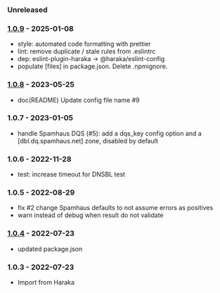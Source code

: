 ### Unreleased

### [1.0.9] - 2025-01-08

- style: automated code formatting with prettier
- lint: remove duplicate / stale rules from .eslintrc
- dep: eslint-plugin-haraka -> @haraka/eslint-config
- populate [files] in package.json. Delete .npmignore.

### [1.0.8] - 2023-05-25

- doc(README) Update config file name #9

### 1.0.7 - 2023-01-05

- handle Spamhaus DQS (#5): add a dqs_key config option and a [dbl.dq.spamhaus.net] zone, disabled by default

### 1.0.6 - 2022-11-28

- test: increase timeout for DNSBL test

### 1.0.5 - 2022-08-29

- fix #2 change Spamhaus defaults to not assume errors as positives
- warn instead of debug when result do not validate

### [1.0.4] - 2022-07-23

- updated package.json

### 1.0.3 - 2022-07-23

- Import from Haraka

[1.0.4]: https://github.com/haraka/haraka-plugin-uribl/releases/tag/1.0.4
[1.0.6]: https://github.com/haraka/haraka-plugin-uribl/releases/tag/1.0.6
[1.0.8]: https://github.com/haraka/haraka-plugin-uribl/releases/tag/1.0.8
[1.0.9]: https://github.com/haraka/haraka-plugin-uribl/releases/tag/1.0.9

